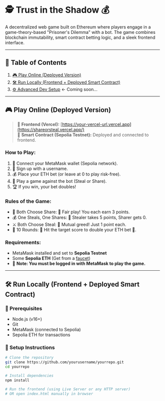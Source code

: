 # 🕵️ Trust in the Shadow 💰

A decentralized web game built on Ethereum where players engage in a game-theory-based "Prisoner's Dilemma" with a bot. The game combines blockchain immutability, smart contract betting logic, and a sleek frontend interface.

---

## 📌 Table of Contents

1. [🎮 Play Online (Deployed Version)](#-play-online-deployed-version)
2. [🛠️ Run Locally (Frontend + Deployed Smart Contract)](#️-run-locally-frontend--deployed-smart-contract)
3. [⚙️ Advanced Dev Setup](#️-advanced-dev-setup) ← Coming soon...

---

## 🎮 Play Online (Deployed Version)

> 🔗 **Frontend (Vercel):** [https://your-vercel-url.vercel.app](https://shareorsteal.vercel.app/)  
> 🔐 **Smart Contract (Sepolia Testnet):** Deployed and connected to frontend.

### How to Play:

1. 🔐 Connect your MetaMask wallet (Sepolia network).
2. 📝 Sign up with a username.
3. 💰 Place your ETH bet (or leave at 0 to play risk-free).
4. 🤖 Play a game against the bot (Steal or Share).
5. 🏆 If you win, your bet doubles!

### Rules of the Game:

- 🤝 Both Choose Share: 🤗 Fair play! You each earn 3 points.
- 💰 One Steals, One Shares: 🥷 Stealer takes 5 points, Sharer gets 0.
- ⚔️ Both Choose Steal: 😬 Mutual greed! Just 1 point each.
- 🎯 10 Rounds: 🎉 Hit the target score to double your ETH bet 💸.

### Requirements:
- MetaMask installed and set to **Sepolia Testnet**
- Some **Sepolia ETH** (Get from a [faucet](https://sepoliafaucet.com/))
- 🔐 **Note: You must be logged in with MetaMask to play the game.**
---

## 🛠️ Run Locally (Frontend + Deployed Smart Contract)

### 🧾 Prerequisites

- Node.js (v16+)
- Git
- MetaMask (connected to Sepolia)
- Sepolia ETH for transactions

### 🔧 Setup Instructions

```bash
# Clone the repository
git clone https://github.com/yourusername/yourrepo.git
cd yourrepo

# Install dependencies
npm install

# Run the frontend (using Live Server or any HTTP server)
# OR open index.html manually in browser
